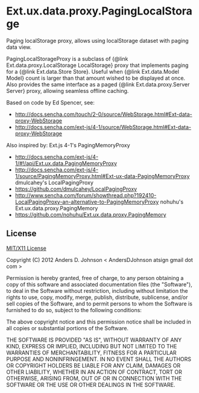 Ext.ux.data.proxy.PagingLocalStorage
====================================

Paging localStorage proxy, allows using localStorage dataset with paging data view.


PagingLocalStorageProxy is a subclass of {@link Ext.data.proxy.LocalStorage LocalStorage} proxy
that implements paging for a {@link Ext.data.Store Store}. Useful when {@link Ext.data.Model Model} count
is larger than that amount wished to be displayed at once. Also provides the same interface as a paged
{@link Ext.data.proxy.Server Server} proxy, allowing seamless offline caching.

Based on code by Ed Spencer, see:
 - http://docs.sencha.com/touch/2-0/source/WebStorage.html#Ext-data-proxy-WebStorage
 - http://docs.sencha.com/ext-js/4-1/source/WebStorage.html#Ext-data-proxy-WebStorage

Also inspired by:
 Ext.js 4-1's PagingMemoryProxy
  - http://docs.sencha.com/ext-js/4-1/#!/api/Ext.ux.data.PagingMemoryProxy
  - http://docs.sencha.com/ext-js/4-1/source/PagingMemoryProxy.html#Ext-ux-data-PagingMemoryProxy
 dmulcahey's LocalPagingProxy
  - https://github.com/dmulcahey/LocalPagingProxy
  - http://www.sencha.com/forum/showthread.php?192410-LocalPagingProxy-an-alternative-to-PagingMemoryProxy
 nohuhu's Ext.ux.data.proxy.PagingMemory
  - https://github.com/nohuhu/Ext.ux.data.proxy.PagingMemory


## License ##

[MIT/X11 License](http://en.wikipedia.org/wiki/MIT_License)

Copyright (C) 2012 Anders D. Johnson < AndersDJohnson atsign gmail dot com >

Permission is hereby granted, free of charge, to any person obtaining a copy of this software and associated documentation files (the "Software"), to deal in the Software without restriction, including without limitation the rights to use, copy, modify, merge, publish, distribute, sublicense, and/or sell copies of the Software, and to permit persons to whom the Software is furnished to do so, subject to the following conditions:

The above copyright notice and this permission notice shall be included in all copies or substantial portions of the Software.

THE SOFTWARE IS PROVIDED "AS IS", WITHOUT WARRANTY OF ANY KIND, EXPRESS OR IMPLIED, INCLUDING BUT NOT LIMITED TO THE WARRANTIES OF MERCHANTABILITY, FITNESS FOR A PARTICULAR PURPOSE AND NONINFRINGEMENT. IN NO EVENT SHALL THE AUTHORS OR COPYRIGHT HOLDERS BE LIABLE FOR ANY CLAIM, DAMAGES OR OTHER LIABILITY, WHETHER IN AN ACTION OF CONTRACT, TORT OR OTHERWISE, ARISING FROM, OUT OF OR IN CONNECTION WITH THE SOFTWARE OR THE USE OR OTHER DEALINGS IN THE SOFTWARE.
